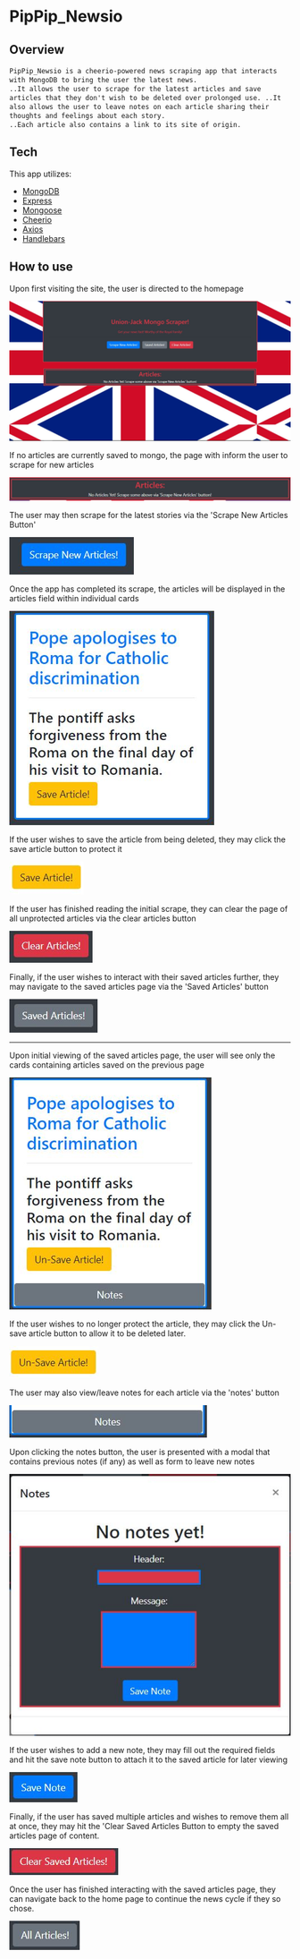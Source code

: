 # PipPip_Newsio 
## Overview
    PipPip_Newsio is a cheerio-powered news scraping app that interacts with MongoDB to bring the user the latest news. 
    ..It allows the user to scrape for the latest articles and save articles that they don't wish to be deleted over prolonged use. ..It also allows the user to leave notes on each article sharing their thoughts and feelings about each story. 
    ..Each article also contains a link to its site of origin.
## Tech
 This app utilizes:
 * [MongoDB](https://www.mongodb.com/)
 * [Express](https://www.npmjs.com/package/express)
 * [Mongoose](https://www.npmjs.com/package/mongoose)
 * [Cheerio](https://www.npmjs.com/package/cheerio)
 * [Axios](https://www.npmjs.com/package/axios)
 * [Handlebars](https://www.npmjs.com/package/handlebars)
## How to use

Upon first visiting the site, the user is directed to the homepage

![homepage](/assets/images/homepage.jpg)

If no articles are currently saved to mongo, the page with inform the user to scrape for new articles

![articles box telling the user it contains no articles](/assets/images/noarts.jpg)

The user may then scrape for the latest stories via the 'Scrape New Articles Button'

![scrape new articles button](/assets/images/scrape.jpg)

Once the app has completed its scrape, the articles will be displayed in the articles field within individual cards

![article with headline, summary, and save article button](/assets/images/article.jpg)

If the user wishes to save the article from being deleted, they may click the save article button to protect it

![save article button](/assets/images/saveart.jpg)

If the user has finished reading the initial scrape, they can clear the page of all unprotected articles via the clear articles button

![clear articles button](/assets/images/clear.jpg)

Finally, if the user wishes to interact with their saved articles further, they may navigate to the saved articles page via the 'Saved Articles' button

![saved articles button](/assets/images/saved.jpg)
___

Upon initial viewing of the saved articles page, the user will see only the cards containing articles saved on the previous page

![saved articles card with un-save button and notes button](/assets/images/savedart.jpg)

If the user wishes to no longer protect the article, they may click the Un-save article button to allow it to be deleted later.

![un-save article button](/assets/images/unsave.jpg)

The user may also view/leave notes for each article via the 'notes' button

![notes button](/assets/images/getnotes.jpg)

Upon clicking the notes button, the user is presented with a modal that contains previous notes (if any) as well as form to leave new notes

![notes modal](/assets/images/notesmodal.jpg)

If the user wishes to add a new note, they may fill out the required fields and hit the save note button to attach it to the saved article for later viewing

![save note button](/assets/images/savenote.jpg)

Finally, if the user has saved multiple articles and wishes to remove them all at once, they may hit the 'Clear Saved Articles Button to empty the saved articles page of content.

![clear saved articles button](/assets/images/clearsaved.jpg)

Once the user has finished interacting with the saved articles page, they can navigate back to the home page to continue the news cycle if they so chose.

![all articles button](/assets/images/allart.jpg)